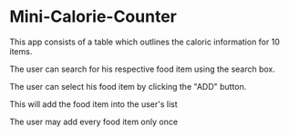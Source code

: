 # Mini-Calorie-Counter
This app consists of a table which outlines the caloric information for 10 items.

The user can search for his respective food item using the search box.

The user can select his food item by clicking the "ADD" button.

This will add the food item into the user's list

The user may add every food item only once
